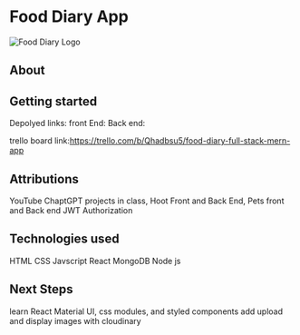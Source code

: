 # Food Diary App
 ![Food Diary Logo](/assets/images/FoodDiarylogo.png)

## About



## Getting started

Depolyed links:
front End:
Back end:

trello board link:https://trello.com/b/Qhadbsu5/food-diary-full-stack-mern-app

## Attributions
YouTube
ChaptGPT 
projects in class, Hoot Front and Back End, Pets front and Back end
JWT Authorization

## Technologies used
HTML
CSS
Javscript
React
MongoDB
Node js

## Next Steps
learn React Material UI, css modules, and styled components
add upload and display images with cloudinary



